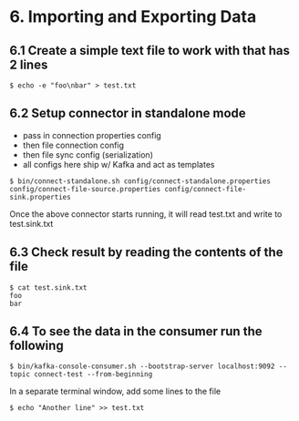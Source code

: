 # 6. Importing and Exporting Data 

## 6.1 Create a simple text file to work with that has 2 lines
```
$ echo -e "foo\nbar" > test.txt
```

## 6.2 Setup connector in standalone mode
 - pass in connection properties config
 - then file connection config
 - then file sync config (serialization)
 - all configs here ship w/ Kafka and act as templates

```
$ bin/connect-standalone.sh config/connect-standalone.properties config/connect-file-source.properties config/connect-file-sink.properties
```
Once the above connector starts running, it will read test.txt
and write to test.sink.txt

## 6.3 Check result by reading the contents of the file
```
$ cat test.sink.txt
foo
bar
```

## 6.4 To see the data in the consumer run the following
```
$ bin/kafka-console-consumer.sh --bootstrap-server localhost:9092 --topic connect-test --from-beginning
```
In a separate terminal window, add some lines to the file
```
$ echo "Another line" >> test.txt
```
